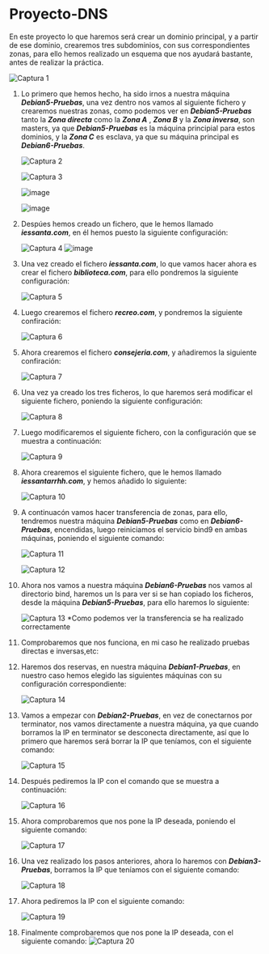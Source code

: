 #  Proyecto-DNS

En este proyecto lo que haremos será crear un dominio principal, y a partir de ese dominio, crearemos tres subdominios, con sus correspondientes zonas, para ello hemos realizado un esquema que nos ayudará bastante, antes de realizar la práctica.

![Captura 1](https://user-images.githubusercontent.com/116157610/214312501-7d8f1f62-e481-42b3-9123-1d33f4b4324b.PNG)

1. Lo primero que hemos hecho, ha sido irnos a nuestra máquina ***Debian5-Pruebas***, una vez dentro nos vamos al siguiente fichero y crearemos nuestras zonas, como podemos ver en  ***Debian5-Pruebas*** tanto la  ***Zona directa*** como la ***Zona A*** , ***Zona B*** y la ***Zona inversa***, son masters, ya que ***Debian5-Pruebas***  es la máquina principial para estos dominios, y la ***Zona C*** es esclava, ya que su máquina principal es ***Debian6-Pruebas***.

   ![Captura 2](https://user-images.githubusercontent.com/116157610/214315719-c81c7055-a9ac-43c7-93b1-e6dc5c2b17c6.PNG)
   
   ![Captura 3](https://user-images.githubusercontent.com/116157610/214317706-8a9fc4c8-1c78-41c3-bca8-9b9c11fb0feb.PNG)

   ![image](https://user-images.githubusercontent.com/91052724/214507522-85eb5142-9a98-4473-bd98-43745e9fa6f8.png)
   
   ![image](https://user-images.githubusercontent.com/91052724/214507660-f01c4039-3348-4fb3-8e6d-b557ceed4206.png)


2. Despúes hemos creado un fichero, que le hemos llamado  ***iessanta.com***, en él hemos puesto la siguiente configuración: 

   ![Captura 4](https://user-images.githubusercontent.com/116157610/214359667-0975370b-8e81-4344-bb22-94f412749d16.PNG)
   ![image](https://user-images.githubusercontent.com/91052724/214508785-250f46eb-d5f2-4bc9-84f2-f5dee9025ad2.png)

3. Una vez creado el fichero ***iessanta.com***, lo que vamos hacer ahora es crear el fichero ***biblioteca.com***, para ello pondremos la siguiente configuración:
   
   ![Captura 5](https://user-images.githubusercontent.com/116157610/214361970-52e15f83-8784-4aac-8ae9-296cd8c43895.PNG)
   
4. Luego crearemos el fichero ***recreo.com***, y pondremos la siguiente confiración:

   ![Captura 6](https://user-images.githubusercontent.com/116157610/214362374-889987c8-6106-4044-9299-d6aa9f980f96.PNG)

5. Ahora crearemos el fichero  ***consejeria.com***, y añadiremos la siguiente confiración:

   ![Captura 7](https://user-images.githubusercontent.com/116157610/214362619-787e8926-e5d0-4b44-b834-8aaf81744232.PNG)
   
6. Una vez ya creado los tres ficheros, lo que haremos será modificar el siguiente fichero, poniendo la siguiente configuración:

   ![Captura 8](https://user-images.githubusercontent.com/116157610/214366333-26eecaeb-286f-40a7-a2b2-a33d415c22f3.PNG)

7. Luego modificaremos el siguiente fichero, con la configuración que se muestra a continuación:

   ![Captura 9](https://user-images.githubusercontent.com/116157610/214366837-4344f8f1-da84-400f-8248-8fabf4df898e.PNG)

8. Ahora crearemos el siguiente fichero, que le hemos llamado ***iessantarrhh.com***, y hemos añadido lo siguiente:

    ![Captura 10](https://user-images.githubusercontent.com/116157610/214368047-9b77a782-6b84-46bf-9bc5-3f5ab6a5b978.PNG)
 
9. A continuacón vamos hacer transferencia de zonas, para ello, tendremos nuestra máquina ***Debian5-Pruebas*** como en ***Debian6-Pruebas***, encendidas, luego reiniciamos el servicio bind9 en ambas máquinas, poniendo el siguiente comando:

   ![Captura 11](https://user-images.githubusercontent.com/116157610/214371024-9d23750f-0999-4ae7-950e-25da0374754f.PNG)
    
   ![Captura 12](https://user-images.githubusercontent.com/116157610/214372317-069d3809-2bd9-4605-9105-17c390932def.PNG)

10. Ahora nos vamos a nuestra máquina ***Debian6-Pruebas*** nos vamos al directorio bind, haremos un ls para ver si se han copiado los ficheros, desde la máquina ***Debian5-Pruebas***, para ello haremos lo siguiente:

    ![Captura 13](https://user-images.githubusercontent.com/116157610/214373231-0727136a-a6f4-4c63-b899-742fc9899dbc.PNG)
    *Como podemos ver la transferencia se ha realizado correctamente

11. Comprobaremos que nos funciona, en mi caso he realizado pruebas directas e inversas,etc:

12. Haremos dos reservas, en nuestra máquina ***Debian1-Pruebas***, en nuestro caso hemos elegido las siguientes máquinas con su configuración correspondiente:

    ![Captura 14](https://user-images.githubusercontent.com/116157610/214376449-a9887613-e69a-4768-9acb-fb1e3c4d7f50.PNG)

13. Vamos a empezar con ***Debian2-Pruebas***, en vez de conectarnos por terminator, nos vamos directamente a nuestra máquina, ya que cuando borramos la IP en terminator se desconecta directamente, así que lo primero que haremos será borrar la IP que teníamos, con el siguiente comando:

    ![Captura 15](https://user-images.githubusercontent.com/116157610/214379412-35a43590-adae-42ce-979a-5f50fecf17dd.PNG)

14. Después pediremos la IP con el comando que se muestra a continuación:

    ![Captura 16](https://user-images.githubusercontent.com/116157610/214379628-106b11b5-7f47-4cbe-bc57-f8cdba27d0e5.PNG)

15. Ahora comprobaremos que nos pone la IP deseada, poniendo el siguiente comando:

    ![Captura 17](https://user-images.githubusercontent.com/116157610/214380390-be884670-1d9c-4806-ae6d-ecf4aae291ce.PNG)

16. Una vez realizado los pasos anteriores, ahora lo haremos con ***Debian3-Pruebas***, borramos la IP que teníamos con el siguiente comando:
    
    ![Captura 18](https://user-images.githubusercontent.com/116157610/214385098-80270f37-e188-47bf-8002-2bba9c6bfbf4.PNG)

17. Ahora pediremos la IP con el siguiente comando:

    ![Captura 19](https://user-images.githubusercontent.com/116157610/214385208-2f527f03-8377-4f71-b29b-d2a6e9557f6e.PNG)

18. Finalmente comprobaremos que nos pone la IP deseada, con el siguiente comando:
    ![Captura 20](https://user-images.githubusercontent.com/116157610/214385277-c8168f72-f3cf-4b6c-9cee-055c2a988094.PNG)

